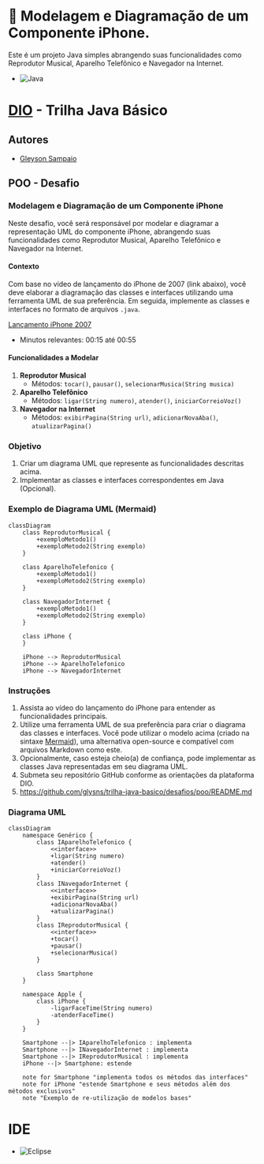 # 📱 Modelagem e Diagramação de um Componente iPhone.

Este é um projeto Java simples abrangendo suas funcionalidades como Reprodutor Musical, Aparelho Telefônico e Navegador na Internet.

- ![Java](https://img.shields.io/badge/Java-%23ED8B00?style=for-the-badge&logo=java)

# [DIO](www.dio.me) - Trilha Java Básico

## Autores
- [Gleyson Sampaio](https://github.com/glysns)

## POO - Desafio

### Modelagem e Diagramação de um Componente iPhone

Neste desafio, você será responsável por modelar e diagramar a representação UML do componente iPhone, abrangendo suas funcionalidades como Reprodutor Musical, Aparelho Telefônico e Navegador na Internet.

#### Contexto
Com base no vídeo de lançamento do iPhone de 2007 (link abaixo), você deve elaborar a diagramação das classes e interfaces utilizando uma ferramenta UML de sua preferência. Em seguida, implemente as classes e interfaces no formato de arquivos `.java`.

[Lançamento iPhone 2007](https://www.youtube.com/watch?v=9ou608QQRq8)
- Minutos relevantes: 00:15 até 00:55

#### Funcionalidades a Modelar
1. **Reprodutor Musical**
   - Métodos: `tocar()`, `pausar()`, `selecionarMusica(String musica)`
2. **Aparelho Telefônico**
   - Métodos: `ligar(String numero)`, `atender()`, `iniciarCorreioVoz()`
3. **Navegador na Internet**
   - Métodos: `exibirPagina(String url)`, `adicionarNovaAba()`, `atualizarPagina()`

### Objetivo
1. Criar um diagrama UML que represente as funcionalidades descritas acima.
2. Implementar as classes e interfaces correspondentes em Java (Opcional).

### Exemplo de Diagrama UML (Mermaid)
```mermaid
classDiagram
    class ReprodutorMusical {
        +exemploMetodo1()
        +exemploMetodo2(String exemplo)
    }

    class AparelhoTelefonico {
        +exemploMetodo1()
        +exemploMetodo2(String exemplo)
    }

    class NavegadorInternet {
        +exemploMetodo1()
        +exemploMetodo2(String exemplo)
    }

    class iPhone {
    }

    iPhone --> ReprodutorMusical
    iPhone --> AparelhoTelefonico
    iPhone --> NavegadorInternet
```

### Instruções
1. Assista ao vídeo do lançamento do iPhone para entender as funcionalidades principais.
2. Utilize uma ferramenta UML de sua preferência para criar o diagrama das classes e interfaces. Você pode utilizar o modelo acima (criado na sintaxe [Mermaid](https://mermaid.js.org/)), uma alternativa open-source e compatível com arquivos Markdown como este.
3. Opcionalmente, caso esteja cheio(a) de confiança, pode implementar as classes Java representadas em seu diagrama UML.
4. Submeta seu repositório GitHub conforme as orientações da plataforma DIO.
5. https://github.com/glysns/trilha-java-basico/desafios/poo/README.md

### Diagrama UML

```mermaid
classDiagram
    namespace Genérico {
        class IAparelhoTelefonico {
            <<interface>>
            +ligar(String numero)
            +atender()
            +iniciarCorreioVoz()
        }
        class INavegadorInternet {
            <<interface>>
            +exibirPagina(String url)
            +adicionarNovaAba()
            +atualizarPagina()
        }
        class IReprodutorMusical {
            <<interface>>
            +tocar()
            +pausar()
            +selecionarMusica()
        }

        class Smartphone
    }
    
    namespace Apple {
        class iPhone {
            -ligarFaceTime(String numero)
            -atenderFaceTime()
        }
    }

    Smartphone --|> IAparelhoTelefonico : implementa
    Smartphone --|> INavegadorInternet : implementa
    Smartphone --|> IReprodutorMusical : implementa
    iPhone --|> Smartphone: estende
    
    note for Smartphone "implementa todos os métodos das interfaces"
    note for iPhone "estende Smartphone e seus métodos além dos métodos exclusivos"
    note "Exemplo de re-utilização de modelos bases"
```


# IDE

- ![Eclipse](https://img.shields.io/badge/Eclipse-2C2255?style=for-the-badge&logo=eclipse&logoColor=white)
